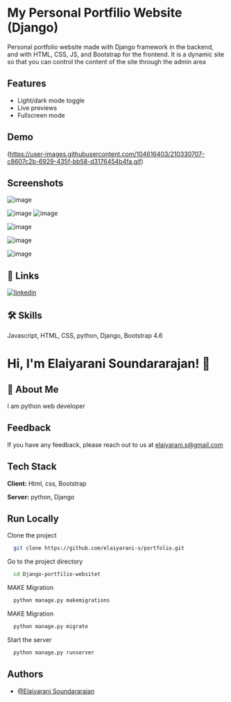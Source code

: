 #
# My Personal Portfilio Website (Django)

Personal portfolio website made with Django framework in the backend, and with HTML, CSS, JS, and Bootstrap for the frontend. It is a dynamic site so that you can control the content of the site through the admin area

## Features

- Light/dark mode toggle
- Live previews
- Fullscreen mode


## Demo

(https://user-images.githubusercontent.com/104616403/210330707-c8607c2b-6929-435f-bb58-d3176454b4fa.gif)


## Screenshots

![image](https://user-images.githubusercontent.com/104616403/210331817-c266db91-fcfa-40e2-99ad-8c857c55051d.png)

![image](https://user-images.githubusercontent.com/104616403/210332043-779ddac8-b1a7-4414-b5bd-ebe67d4200df.png)
![image](https://user-images.githubusercontent.com/104616403/210332104-4a4556c7-5583-43bc-b39a-bc62b6b5e367.png)

![image](https://user-images.githubusercontent.com/104616403/210332171-190afc75-9174-4ffa-b9d2-3541b5fd0ebb.png)

![image](https://user-images.githubusercontent.com/104616403/210332226-cbfbe6e5-732d-4442-9aae-218b6e6292b0.png)

![image](https://user-images.githubusercontent.com/104616403/210332284-9d69c838-ab8e-4e71-ac6b-2f0ed514561a.png)



## 🔗 Links
[![linkedin](https://img.shields.io/badge/linkedin-0A66C2?style=for-the-badge&logo=linkedin&logoColor=white)](www.linkedin.com/in/elaiyarani-s)


## 🛠 Skills
Javascript, HTML, CSS, python, Django, Bootstrap 4.6


# Hi, I'm Elaiyarani Soundararajan! 👋


## 🚀 About Me
I am python web developer

## Feedback

If you have any feedback, please reach out to us at elaiyarani.s@gmail.com


## Tech Stack

**Client:** Html, css, Bootstrap

**Server:** python, Django


## Run Locally

Clone the project

```bash
  git clone https://github.com/elaiyarani-s/portfolio.git
```

Go to the project directory

```bash
  cd Django-portfilio-websitet
```

MAKE  Migration

```bash
  python manage.py makemigrations
```

MAKE  Migration

```bash
  python manage.py migrate     
```
Start the server

```bash
  python manage.py runserver     
```


## Authors

- [@Elaiyarani Soundararajan](https://github.com/elaiyarani-s)

